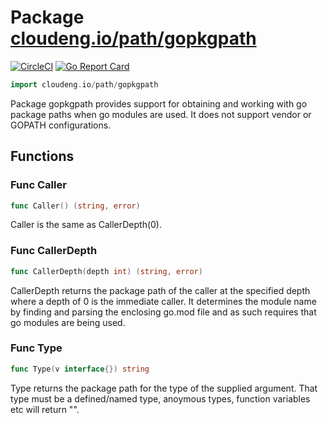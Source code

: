 # Package [cloudeng.io/path/gopkgpath](https://pkg.go.dev/cloudeng.io/path/gopkgpath?tab=doc)
[![CircleCI](https://circleci.com/gh/cloudengio/go.gotools.svg?style=svg)](https://circleci.com/gh/cloudengio/go.gotools) [![Go Report Card](https://goreportcard.com/badge/cloudeng.io/path/gopkgpath)](https://goreportcard.com/report/cloudeng.io/path/gopkgpath)

```go
import cloudeng.io/path/gopkgpath
```

Package gopkgpath provides support for obtaining and working with go
package paths when go modules are used. It does not support vendor or GOPATH
configurations.

## Functions
### Func Caller
```go
func Caller() (string, error)
```
Caller is the same as CallerDepth(0).

### Func CallerDepth
```go
func CallerDepth(depth int) (string, error)
```
CallerDepth returns the package path of the caller at the specified depth
where a depth of 0 is the immediate caller. It determines the module name by
finding and parsing the enclosing go.mod file and as such requires that go
modules are being used.

### Func Type
```go
func Type(v interface{}) string
```
Type returns the package path for the type of the supplied argument.
That type must be a defined/named type, anoymous types, function variables
etc will return "".




